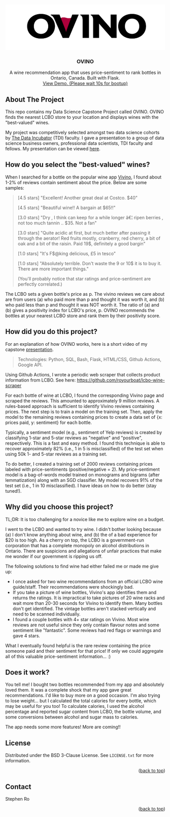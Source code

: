 <!-- Improved compatibility of back to top link: See: https://github.com/othneildrew/Best-README-Template/pull/73 -->
<a name="readme-top"></a>
<!--
*** Thanks for checking out the Best-README-Template. If you have a suggestion
*** that would make this better, please fork the repo and create a pull request
*** or simply open an issue with the tag "enhancement".
*** Don't forget to give the project a star!
*** Thanks again! Now go create something AMAZING! :D
-->



<!-- PROJECT SHIELDS -->
<!--
*** I'm using markdown "reference style" links for readability.
*** Reference links are enclosed in brackets [ ] instead of parentheses ( ).
*** See the bottom of this document for the declaration of the reference variables
*** for contributors-url, forks-url, etc. This is an optional, concise syntax you may use.
*** https://www.markdownguide.org/basic-syntax/#reference-style-links
-->


<!-- PROJECT LOGO -->
<br />
<div align="center">
  <a href="https://github.com/royourboat/ovino">
    <img src="static/images/ovino_white.png" alt="Logo" width="1000" >
  </a>

<h3 align="center">OVINO</h3>

  <p align="center">
    A wine recommendation app that uses price-sentiment to rank bottles in Ontario, Canada. Built with Flask. 
    <br />
    <a href="https://ovino.onrender.com/">View Demo. (Please wait 10s for bootup)</a>
  </p>
</div>





<!-- ABOUT THE PROJECT -->
## About The Project

This repo contains my Data Science Capstone Project called OVINO. OVINO finds the nearest LCBO store to your location and displays wines with the "best-valued" wines. 

My project was competitively selected amongst two data science cohorts by [The Data Incubator](https://www.thedataincubator.com/) (TDI) faculty. I gave a presentation to a group of data science business owners, professional data scientists, TDI faculty and fellows. My presentation can be viewed [here](https://www.youtube.com/watch?v=u7fpod5GeyY&t=1046s).  


## How do you select the "best-valued" wines?

When I searched for a bottle on the popular wine app [Vivino](https://vivino.com), I found about 1-2% of reviews contain sentiment about the price. Below are some samples:
> [4.5 stars] "Excellent! Another great deal at Costco. $40" 
>
> [4.5 stars] "Beautiful wine!! A bargain at $65!!" 
>
> [3.0 stars] "Dry , I think can keep for a while longer â€¦ ripen berries , not too much tannin .. $35. Not a fan" 
>
> [3.0 stars] "Quite acidic at first, but much better after passing it through the aerator! Red fruits mostly, cranberry, red cherry, a bit of oak and a bit of the raisin. Paid 19$, definitely a good bargin"
>
> [1.0 stars] "It's F$@king delicious, £5 in tesco"
>
> [1.0 stars] "Absolutely terrible. Don't waste the 9 or 10$ it is to buy it. There are more important things."
>
> (You'll probably notice that star ratings and price-sentiment are perfectly correlated.)

The LCBO sets a given bottle's price as p. The vivino reviews we care about are from users (a) who paid more than p and thought it was worth it, and (b) who paid less than p and thought it was NOT worth it. The ratio of (a) and (b) gives a positivity index for LCBO's price, p. OVINO recommends the bottles at your nearest LCBO store and rank them by their positivity score. 

## How did you do this project?

For an explanation of how OVINO works, here is a short video of my capstone [presentation](https://www.youtube.com/watch?v=u7fpod5GeyY&t=1046s). 

> Technologies: Python, SQL, Bash, Flask, HTML/CSS, Github Actions, Google API.

Using Github Actions, I wrote a periodic web scraper that collects product information from LCBO. See here: https://github.com/royourboat/lcbo-wine-scraper

For each bottle of wine at LCBO, I found the corresponding Vivino page and scraped the reviews. This amounted to approximately 9 million reviews. A rules-based approach is sufficient to identify Vivino reviews containing prices. The next step is to train a model on the training set. Then, apply the model to the remaining reviews containing prices to create a data set of {x: prices paid, y: sentiment} for each bottle. 

Typically, a sentiment model (e.g., sentiment of Yelp reviews) is created by classifying 1-star and 5-star reviews as "negative" and "positive", respectively. This is a fast and easy method. I found this technique is able to recover approximately 82% (i.e., 1 in 5 is misclassified) of the test set when using 50k 1- and 5-star reviews as a training set.

To do better, I created a training set of 2000 reviews containing prices labeled with price-sentiments (positive/negative = 2). My price-sentiment model is a bag-of-words model trained on monograms and bigrams (after lemmatization) along with an SGD classifier. My model recovers 91% of the test set (i.e., 1 in 10 misclassified). I have ideas on how to do better (stay tuned!). 


## Why did you choose this project? 

TL;DR: It is too challenging for a novice like me to explore wine on a budget. 

I went to the LCBO and wanted to try wine. I didn't bother looking because (a) I don't know anything about wine, and (b) the of a bad experience for $20 is too high. As a cherry on top, the LCBO is a government-run corporation that has a complete monopoly on alcohol distributions in Ontario. There are suspicions and allegations of unfair practices that make me wonder if our government is ripping us off. 

The following solutions to find wine had either failed me or made me give up:
* I once asked for two wine recommendations from an official LCBO wine guide/staff. Their recommendations were shockingly bad. 
* If you take a picture of wine bottles, Vivino's app identifies them and returns the ratings. It is impractical to take pictures of 20 wine racks and wait more than 20-30 seconds for Vivino to identify them. Many bottles don't get identified. The vintage bottles aren't stacked vertically and need to be scanned individually.
* I found a couple bottles with 4+ star ratings on Vivino. Most wine reviews are not useful since they only contain flavour notes and some sentiment like "fantastic". Some reviews had red flags or warnings and gave 4 stars. 

What I eventually found helpful is the rare review containing the price someone paid and their sentiment for that price! If only we could aggregate all of this valuable price-sentiment information... :)

## Does it work?

You tell me! I bought two bottles recommended from my app and absolutely loved them. It was a complete shock that my app gave great recommendations. I'd like to buy more on a good occasion. I'm also trying to lose weight... but I calculated the total calories for every bottle, which may be useful for you too! To calculate calories, I used the alcohol percentage and reported sugar content from LCBO, the bottle volume, and some conversions between alcohol and sugar mass to calories. 

The app needs some more features! More are coming!!




<!-- LICENSE -->
## License

Distributed under the BSD 3-Clause License. See `LICENSE.txt` for more information.

<p align="right">(<a href="#readme-top">back to top</a>)</p>



<!-- CONTACT -->
## Contact

Stephen Ro


<p align="right">(<a href="#readme-top">back to top</a>)</p>



<!-- ACKNOWLEDGMENTS ->
## Acknowledgments

* []()
* []()
* []()

<p align="right">(<a href="#readme-top">back to top</a>)</p>



<!-- MARKDOWN LINKS & IMAGES -->
<!-- https://www.markdownguide.org/basic-syntax/#reference-style-links -->
[contributors-shield]: https://img.shields.io/github/contributors/github_username/repo_name.svg?style=for-the-badge
[contributors-url]: https://github.com/github_username/repo_name/graphs/contributors
[forks-shield]: https://img.shields.io/github/forks/github_username/repo_name.svg?style=for-the-badge
[forks-url]: https://github.com/github_username/repo_name/network/members
[stars-shield]: https://img.shields.io/github/stars/github_username/repo_name.svg?style=for-the-badge
[stars-url]: https://github.com/github_username/repo_name/stargazers
[issues-shield]: https://img.shields.io/github/issues/github_username/repo_name.svg?style=for-the-badge
[issues-url]: https://github.com/github_username/repo_name/issues
[license-shield]: https://img.shields.io/github/license/github_username/repo_name.svg?style=for-the-badge
[license-url]: https://github.com/github_username/repo_name/blob/master/LICENSE.txt
[linkedin-shield]: https://img.shields.io/badge/-LinkedIn-black.svg?style=for-the-badge&logo=linkedin&colorB=555
[linkedin-url]: https://linkedin.com/in/linkedin_username
[product-screenshot]: /static/images/ovino_screenshot.png
[Next.js]: https://img.shields.io/badge/next.js-000000?style=for-the-badge&logo=nextdotjs&logoColor=white
[Next-url]: https://nextjs.org/
[React.js]: https://img.shields.io/badge/React-20232A?style=for-the-badge&logo=react&logoColor=61DAFB
[React-url]: https://reactjs.org/
[Vue.js]: https://img.shields.io/badge/Vue.js-35495E?style=for-the-badge&logo=vuedotjs&logoColor=4FC08D
[Vue-url]: https://vuejs.org/
[Angular.io]: https://img.shields.io/badge/Angular-DD0031?style=for-the-badge&logo=angular&logoColor=white
[Angular-url]: https://angular.io/
[Svelte.dev]: https://img.shields.io/badge/Svelte-4A4A55?style=for-the-badge&logo=svelte&logoColor=FF3E00
[Svelte-url]: https://svelte.dev/
[Laravel.com]: https://img.shields.io/badge/Laravel-FF2D20?style=for-the-badge&logo=laravel&logoColor=white
[Laravel-url]: https://laravel.com
[Bootstrap.com]: https://img.shields.io/badge/Bootstrap-563D7C?style=for-the-badge&logo=bootstrap&logoColor=white
[Bootstrap-url]: https://getbootstrap.com
[JQuery.com]: https://img.shields.io/badge/jQuery-0769AD?style=for-the-badge&logo=jquery&logoColor=white
[JQuery-url]: https://jquery.com 
